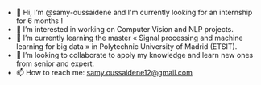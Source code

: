 - 👋 Hi, I’m @samy-oussaidene and I'm currently looking for an internship for 6 months !
- 👀 I’m interested in working on Computer Vision and NLP projects.
- 🌱 I’m currently learning the master « Signal processing and machine learning for big data » in Polytechnic University of Madrid (ETSIT). 
- 💞️ I’m looking to collaborate to apply my knowledge and learn new ones from senior and expert.
- 📫 How to reach me: samy.oussaidene12@gmail.com

<!---
samy-oussaidene/samy-oussaidene is a ✨ special ✨ repository because its `README.md` (this file) appears on your GitHub profile.
You can click the Preview link to take a look at your changes.
--->

